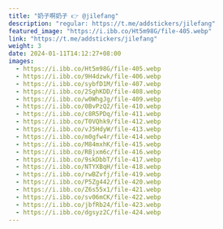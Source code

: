 ```yaml
---
title: "奶子啊奶子 👉 @jilefang"
description: "regular: https://t.me/addstickers/jilefang"
featured_image: "https://i.ibb.co/Ht5m98G/file-405.webp"
link: "https://t.me/addstickers/jilefang"
weight: 3
date: 2024-01-11T14:12:27+08:00
images:
  - https://i.ibb.co/Ht5m98G/file-405.webp
  - https://i.ibb.co/9H4dzwk/file-406.webp
  - https://i.ibb.co/sybfD1M/file-407.webp
  - https://i.ibb.co/2SghKDD/file-408.webp
  - https://i.ibb.co/w0WhgJg/file-409.webp
  - https://i.ibb.co/0BvPzQ2/file-410.webp
  - https://i.ibb.co/c8R5PDq/file-411.webp
  - https://i.ibb.co/T0VQhk9/file-412.webp
  - https://i.ibb.co/vJ5HdyW/file-413.webp
  - https://i.ibb.co/m0gfw4r/file-414.webp
  - https://i.ibb.co/M84mxhK/file-415.webp
  - https://i.ibb.co/RBjxm6c/file-416.webp
  - https://i.ibb.co/9skDbbT/file-417.webp
  - https://i.ibb.co/NTYXBqH/file-418.webp
  - https://i.ibb.co/rwBZvfj/file-419.webp
  - https://i.ibb.co/P5Zg442/file-420.webp
  - https://i.ibb.co/Z6s55x1/file-421.webp
  - https://i.ibb.co/sv06mCK/file-422.webp
  - https://i.ibb.co/jbfRb24/file-423.webp
  - https://i.ibb.co/dgsyz2C/file-424.webp
---
```

